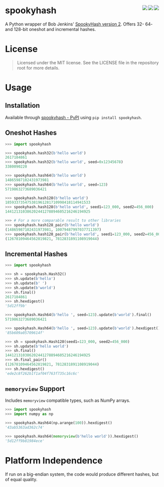 # spookyhash [<img src="https://img.shields.io/gitlab/pipeline/alen/spookyhash/main?gitlab_url=https%3A%2F%2Fgitlab.comfi.dev%2F&label=Gitlab%20CI&style=flat-square" align="right">](https://gitlab.comfi.dev/alen/spookyhash) [<img src="https://img.shields.io/travis/buhanec/spookyhash/main.svg?label=Travis+CI&style=flat-square" align="right">](https://travis-ci.org/buhanec/spookyhash) [<img src="https://img.shields.io/azure-devops/build/buhanec/aa771e37-5a75-4d92-8d99-d27975af994e/2/main?label=Azure%20DevOps&style=flat-square" align="right">](https://dev.azure.com/buhanec/spookyhash/_build)

A Python wrapper of Bob Jenkins' [SpookyHash version 2](http://burtleburtle.net/bob/hash/spooky.html). Offers 32- 64- and 128-bit oneshot and incremental hashes.   

# License

> Licensed under the MIT license. See the LICENSE file in the repository root for more details.

# Usage

## Installation

Available through [spookyhash - PyPI](https://pypi.org/project/spookyhash/) using `pip install spookyhash`.

## Oneshot Hashes

```python
>>> import spookyhash

>>> spookyhash.hash32(b'hello world')
2617184861
>>> spookyhash.hash32(b'hello world', seed=0x12345678)
3380090220

>>> spookyhash.hash64(b'hello world')
14865987102431973981
>>> spookyhash.hash64(b'hello world', seed=123)
5719863273689036421

>>> spookyhash.hash128(b'hello world')
185933735475381961281710998418114941533
>>> spookyhash.hash128(b'hello world', seed1=123_000, seed2=456_000)
144121310386202441278894605216246194925

>>> # For a more comparable result to other libraries
>>> spookyhash.hash128_pair(b'hello world')
(14865987102431973981, 10079487997037711397)
>>> spookyhash.hash128_pair(b'hello world', seed1=123_000, seed2=456_000)
(12678109464562819821, 7812831891108919044)
```

## Incremental Hashes

```python
>>> import spookyhash

>>> sh = spookyhash.Hash32()
>>> sh.update(b'hello')
>>> sh.update(b' ')
>>> sh.update(b'world')
>>> sh.final()
2617184861
>>> sh.hexdigest()
'5d12ff9b'

>>> spookyhash.Hash64(b'hello ', seed=123).update(b'world').final()
5719863273689036421

>>> spookyhash.Hash64(b'hello ', seed=123).update(b'world').hexdigest()
'85b609a05709614f'

>>> sh = spookyhash.Hash128(seed1=123_000, seed2=456_000)
>>> sh.update(b'hello world')
>>> sh.final()
144121310386202441278894605216246194925
>>> sh.final_pair()
(12678109464562819821, 7812831891108919044)
>>> sh.hexdigest()
'ede2c8f262b1f1af04f763f735c16c6c'
```

## `memoryview` Support

Includes `memoryview` compatible types, such as NumPy arrays.

```python
>>> import spookyhash
>>> import numpy as np

>>> spookyhash.Hash64(np.arange(100)).hexdigest()
'43ab5363ad362c74'

>>> spookyhash.Hash64(memoryview(b'hello world')).hexdigest()
'5d12ff9b81984ece'
```

# Platform Independence

If run on a big-endian system, the code would produce different hashes, but of equal quality.
